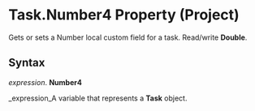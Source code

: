 
# Task.Number4 Property (Project)

Gets or sets a Number local custom field for a task. Read/write  **Double**.


## Syntax

 _expression_. **Number4**

 _expression_A variable that represents a  **Task** object.

